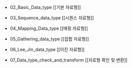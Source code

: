 - 02_Basic_Data_type [[기본 자료형]]
    
- 03_Sequence_data_type [[시퀀스 자료형]]
    
- 04_Mapping_Data_type [[매핑 자료형]]
    
- 05_Gathering_data_type [[집합 자료형]]
    
- 06_Lee_Jin_data_type [[이진 자료형]]
    
- 07_Data_type_check_and_transform [[자료형 확인 및 변환]]
